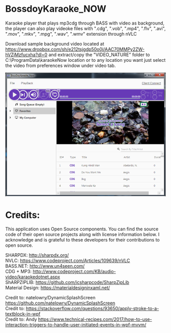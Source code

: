 # BossdoyKaraoke_NOW
Karaoke player that plays mp3cdg through BASS with video as background, the player can also play videoke files with ".cdg", ".vob", ".mp4", ".flv", ".avi", ".mov", ".mkv", ".mpg", ".wav", ".wmv" extension through nVLC

Download sample background video located at https://www.dropbox.com/sh/e212tsjgdp50o0j/AAC70MMPy2ZW-hVZjMzfucxha?dl=0 and extract/copy the "VIDEO_NATURE" folder to C:\ProgramData\karaokeNow location or to any location you want just select the video from preferences window under video tab.

![Apllication Interface](https://github.com/TanieSC/bossdoyKaraoke_NOW-WPF/blob/master/application.png)


# Credits:
This application uses Open Source components. You can find the source code of their open source projects along with license information below. I acknowledge and is grateful to these developers for their contributions to open source.

SHARPDX: http://sharpdx.org/  
NVLC: https://www.codeproject.com/Articles/109639/nVLC  
BASS.NET: http://www.un4seen.com/  
CDG + MP3: http://www.codeproject.com/KB/audio-video/karaokedotnet.aspx  
ShARPZIPLIB: https://github.com/icsharpcode/SharpZipLib   
Material Design: https://materialdesigninxaml.net/  

Credit to: natelowry/DynamicSplashScreen https://github.com/natelowry/DynamicSplashScreen  
Credit to: https://stackoverflow.com/questions/93650/apply-stroke-to-a-textblock-in-wpf  
Credit to: Andy https://www.technical-recipes.com/2017/how-to-use-interaction-triggers-to-handle-user-initiated-events-in-wpf-mvvm/   

